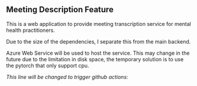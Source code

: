 ## Meeting Description Feature

This is a web application to provide meeting transcription service for mental health practitioners.

Due to the size of the dependencies, I separate this from the main backend.

Azure Web Service will be used to host the service. This may change in the future due to the limitation in disk space, the temporary solution is to use the pytorch that only support cpu.

_This line will be changed to trigger github actions:_
